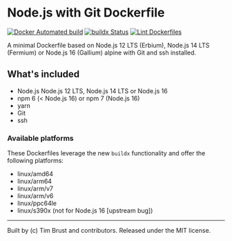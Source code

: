 # Node.js with Git Dockerfile

[![Docker Automated build](https://img.shields.io/docker/automated/timbru31/node-alpine-git.svg)](https://hub.docker.com/r/timbru31/node-alpine-git/)
[![buildx Status](https://github.com/timbru31/docker-node-alpine-git/workflows/buildx/badge.svg)](https://github.com/timbru31/docker-node-alpine-git/actions?query=workflow%3Abuildx)
[![Lint Dockerfiles](https://github.com/timbru31/docker-node-alpine-git/workflows/Lint%20Dockerfiles/badge.svg)](https://github.com/timbru31/docker-node-alpine-git/actions?query=workflow%3A%22Lint+Dockerfiles%22)

A minimal Dockerfile based on Node.js 12 LTS (Erbium), Node.js 14 LTS (Fermium) or Node.js 16 (Gallium) alpine with Git and ssh installed.

## What's included

- Node.js Node.js 12 LTS, Node.js 14 LTS or Node.js 16
- npm 6 (< Node.js 16) or npm 7 (Node.js 16)
- yarn
- Git
- ssh

### Available platforms

These Dockerfiles leverage the new `buildx` functionality and offer the following platforms:

- linux/amd64
- linux/arm64
- linux/arm/v7
- linux/arm/v6
- linux/ppc64le
- linux/s390x (not for Node.js 16 [upstream bug])

---

Built by (c) Tim Brust and contributors. Released under the MIT license.

